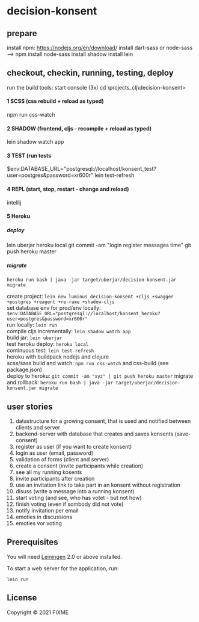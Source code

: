 # decision-konsent

## prepare
install npm: https://nodejs.org/en/download/
install dart-sass or node-sass --> npm install node-sass
install shadow 
install lein
## checkout, checkin, running, testing, deploy

run the build tools:
start console (3x)
cd \projects\_clj\decision-konsent>

#### 1 SCSS (css rebuild + reload as typed)
npm run css-watch

#### 2 SHADOW (frontend, cljs - recompile + reload as typed)
lein shadow watch app

#### 3 TEST (run tests 
$env:DATABASE_URL="postgresql://localhost/konsent_test?user=postgres&password=xr600r"
lein test-refresh

#### 4 REPL (start, stop, restart - change and reload)
intellij

#### 5 Heroku
##### deploy
lein uberjar
heroku local
git commit -am "login register messages time"
git push heroku master
##### migrate
`heroku run bash | java -jar target/uberjar/decision-konsent.jar migrate`

create project: `lein new luminus decision-konsent +cljs +swagger +postgres +reagent +re-rame +shadow-cljs`   
set database env for prod/env locally: `$env:DATABASE_URL="postgresql://localhost/konsent_heroku?user=postgres&password=xr600r"`  
run locally: `lein run`  
compile cljs incrementally: `lein shadow watch app`  
build jar: `lein uberjar`  
test heroku deploy: `heroku local`  
continuous test: `lein test-refresh`  
heroku with buildpack nodejs and clojure  
scss/sass build and watch: `npm run css-watch` and css-build (see package.json)  
deploy to heroku: `git commit -am "xyz" | git push heroku master`
migrate and rollback: `heroku run bash | java -jar target/uberjar/decision-konsent.jar migrate`

## user stories
1. datastructure for a growing consent, that is used and notified between clients and server
1. backend-server with database that creates and saves konsents (save-consent)
1. register as user (if you want to create konsent)
1. login as user (email, password)
1. validation of forms (client and server)
1. create a consent (invite participants while creation)
1. see all my running kosents 
1. invite participants after creation
1. use an invitation link to take part in an konsent without registration
1. disuss (write a message into a running konsent)
1. start voting (and see, who has votet - but not how)
1. finish voting (even if sombody did not vote)
1. notify invitation per email
1. emoties in discussions
1. emoties vor voting

## Prerequisites

You will need [Leiningen][1] 2.0 or above installed.

[1]: https://github.com/technomancy/leiningen


To start a web server for the application, run:

    lein run 

## License

Copyright © 2021 FIXME
